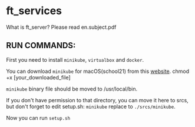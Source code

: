 # ft_services

What is ft_server? Please read en.subject.pdf

## RUN COMMANDS:
First you need to install ``minikube``, ``virtualbox`` and ``docker``.


You can download ``minikube`` for macOS(school21) from this [website](https://storage.googleapis.com/minikube/releases/latest/minikube-darwin-amd64).
chmod +x [your_downloaded_file]


``minikube`` binary file should be moved to /usr/local/bin.


If you don't have permission to that directory, you can move it here to srcs, but don't forget to edit setup.sh: ``minikube`` replace to ``./srcs/minikube``.


Now you can run ``setup.sh``
